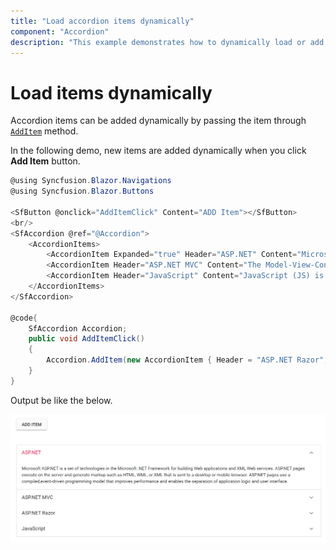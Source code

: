 ```yaml
---
title: "Load accordion items dynamically"
component: "Accordion"
description: "This example demonstrates how to dynamically load or add an accordion item in the Blazor Accordion component."
---
```


# Load items dynamically

Accordion items can be added dynamically by passing the item through [`AddItem`](https://help.syncfusion.com/cr/aspnetcore-blazor/Syncfusion.Blazor~Syncfusion.Blazor.Navigations.SfAccordion~AddItem.html) method.

In the following demo, new items are added dynamically when you click **Add Item** button.

```csharp
@using Syncfusion.Blazor.Navigations
@using Syncfusion.Blazor.Buttons

<SfButton @onclick="AddItemClick" Content="ADD Item"></SfButton>
<br/>
<SfAccordion @ref="@Accordion">
    <AccordionItems>
        <AccordionItem Expanded="true" Header="ASP.NET" Content="Microsoft ASP.NET is a set of technologies in the Microsoft .NET Framework for building Web applications and XML Web services. ASP.NET pages execute on the server and generate markup such as HTML, WML, or XML that is sent to a desktop or mobile browser. ASP.NET pages use a compiled,event-driven programming model that improves performance and enables the separation of application logic and user interface."></AccordionItem>
        <AccordionItem Header="ASP.NET MVC" Content="The Model-View-Controller (MVC) architectural pattern separates an application into three main components: the model, the view, and the controller. The ASP.NET MVC framework provides an alternative to the ASP.NET Web Forms pattern for creating Web applications. The ASP.NET MVC framework is a lightweight, highly testable presentation framework that (as with Web Forms-based applications) is integrated with existing ASP.NET features, such as master pages and membership-based authentication."></AccordionItem>
        <AccordionItem Header="JavaScript" Content="JavaScript (JS) is an interpreted computer programming language.It was originally implemented as part of web browsers so that client-side scripts could interact with the user, control the browser, communicate asynchronously, and alter the document content that was displayed.More recently, however, it has become common in both game development and the creation of desktop applications."></AccordionItem>
    </AccordionItems>
</SfAccordion>

@code{
    SfAccordion Accordion;
    public void AddItemClick()
    {
        Accordion.AddItem(new AccordionItem { Header = "ASP.NET Razor", Content = "Razor is an ASP.NET programming syntax used to create dynamic web pages with the C# or Visual Basic .NET programming languages. Razor was in development in June 2010 and was released for Microsoft Visual Studio 2010 in January 2011. Razor is a simple-syntax view engine and was released as part of MVC 3 and the WebMatrix tool set. Side Code content" }, 2);
    }
}
```

Output be like the below.

![Dynamic AccordionItems](../images/dynamicAccordion.png)
